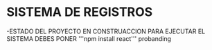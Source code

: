 <h1>SISTEMA DE REGISTROS</h1>
-ESTADO DEL PROYECTO EN CONSTRUACCION
PARA EJECUTAR EL SISTEMA DEBES PONER
'''npm install react'''
probanding
